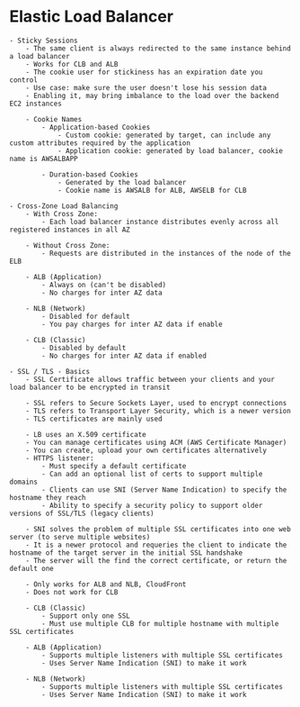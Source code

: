 # Elastic Load Balancer

	- Sticky Sessions
		- The same client is always redirected to the same instance behind a load balancer
		- Works for CLB and ALB
		- The cookie user for stickiness has an expiration date you control
		- Use case: make sure the user doesn't lose his session data
		- Enabling it, may bring imbalance to the load over the backend EC2 instances

		- Cookie Names 
			- Application-based Cookies
				- Custom cookie: generated by target, can include any custom attributes required by the application
				- Application cookie: generated by load balancer, cookie name is AWSALBAPP
			
			- Duration-based Cookies
				- Generated by the load balancer
				- Cookie name is AWSALB for ALB, AWSELB for CLB 

	- Cross-Zone Load Balancing
		- With Cross Zone:
			- Each load balancer instance distributes evenly across all registered instances in all AZ
		
		- Without Cross Zone: 
			- Requests are distributed in the instances of the node of the ELB

		- ALB (Application)
			- Always on (can't be disabled)
			- No charges for inter AZ data
		
		- NLB (Network)
			- Disabled for default
			- You pay charges for inter AZ data if enable

		- CLB (Classic)
			- Disabled by default 
			- No charges for inter AZ data if enabled
	
	- SSL / TLS - Basics
		- SSL Certificate allows traffic between your clients and your load balancer to be encrypted in transit

		- SSL refers to Secure Sockets Layer, used to encrypt connections
		- TLS refers to Transport Layer Security, which is a newer version
		- TLS certificates are mainly used

		- LB uses an X.509 certificate
		- You can manage certificates using ACM (AWS Certificate Manager)
		- You can create, upload your own certificates alternatively
		- HTTPS listener: 
			- Must specify a default certificate
			- Can add an optional list of certs to support multiple domains
			- Clients can use SNI (Server Name Indication) to specify the hostname they reach
			- Ability to specify a security policy to support older versions of SSL/TLS (legacy clients)
		
		- SNI solves the problem of multiple SSL certificates into one web server (to serve multiple websites)
		- It is a newer protocol and requeries the client to indicate the hostname of the target server in the initial SSL handshake
		- The server will the find the correct certificate, or return the default one

		- Only works for ALB and NLB, CloudFront
		- Does not work for CLB

		- CLB (Classic)
			- Support only one SSL
			- Must use multiple CLB for multiple hostname with multiple SSL certificates
		
		- ALB (Application)
			- Supports multiple listeners with multiple SSL certificates
			- Uses Server Name Indication (SNI) to make it work
		
		- NLB (Network)
			- Supports multiple listeners with multiple SSL certificates
			- Uses Server Name Indication (SNI) to make it work

